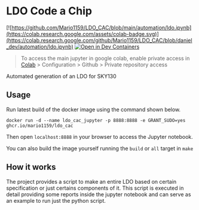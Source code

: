 # LDO Code a Chip 

[![https://github.com/Mario1159/LDO_CAC/blob/main/automation/ldo.ipynb](https://colab.research.google.com/assets/colab-badge.svg)](https://colab.research.google.com/github/Mario1159/LDO_CAC/blob/daniel_dev/automation/ldo.ipynb)
[![Open in Dev Containers](https://img.shields.io/static/v1?label=Dev%20Containers&message=Open&color=blue&logo=visualstudiocode)](https://vscode.dev/redirect?url=vscode://ms-vscode-remote.remote-containers/cloneInVolume?url=https://github.com/Mario1159/LDO_CAC)

> To access the main jupyter in google colab, enable private access in [Colab](https://colab.research.google.com/) > Configuration > Github > Private repository access

Automated generation of an LDO for SKY130

## Usage

Run latest build of the docker image using the command shown below.

```
docker run -d --name ldo_cac_jupyter -p 8888:8888 -e GRANT_SUDO=yes ghcr.io/mario1159/ldo_cac
```

Then open `localhost:8888` in your browser to access the Jupyter notebook.

You can also build the image yourself running the `build` or `all` target in `make`

## How it works

The project provides a script to make an entire LDO based on certain specification or just certains components of it.
This script is executed in detail providing some reports inside the jupyter notebook and can serve as an example to run just the python script.
